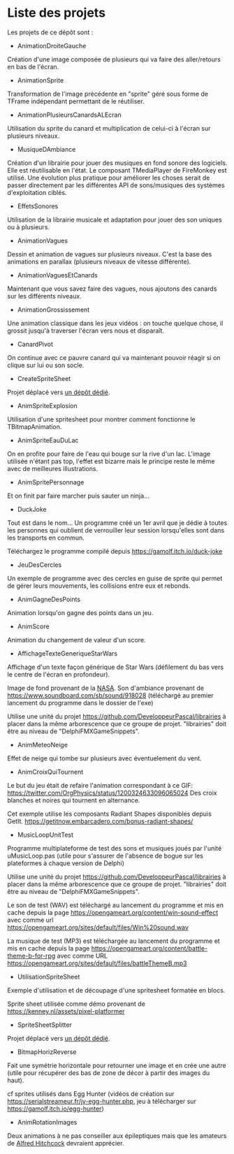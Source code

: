 # Liste des projets

Les projets de ce dépôt sont :

* AnimationDroiteGauche

Création d'une image composée de plusieurs qui va faire des aller/retours en bas de l'écran.

* AnimationSprite

Transformation de l'image précédente en "sprite" géré sous forme de TFrame indépendant permettant de le réutiliser.

* AnimationPlusieursCanardsALEcran

Utilisation du sprite du canard et multiplication de celui-ci à l'écran sur plusieurs niveaux.

* MusiqueDAmbiance

Création d'un librairie pour jouer des musiques en fond sonore des logiciels. Elle est réutilisable en l'état.
Le composant TMediaPlayer de FireMonkey est utilisé. Une évolution plus pratique pour améliorer les choses serait de passer directement par les différentes API de sons/musiques des systèmes d'exploitation ciblés.

* EffetsSonores

Utilisation de la librairie musicale et adaptation pour jouer des son uniques ou à plusieurs.

* AnimationVagues

Dessin et animation de vagues sur plusieurs niveaux. C'est la base des animations en parallax (plusieurs niveaux de vitesse différente).

* AnimationVaguesEtCanards

Maintenant que vous savez faire des vagues, nous ajoutons des canards sur les différents niveaux.

* AnimationGrossissement

Une animation classique dans les jeux vidéos : on touche quelque chose, il grossit jusqu'à traverser l'écran vers nous et disparaît.

* CanardPivot

On continue avec ce pauvre canard qui va maintenant pouvoir réagir si on clique sur lui ou son socle.

* CreateSpriteSheet

Projet déplacé vers [un dépôt dédié](https://github.com/DeveloppeurPascal/Spritesheet-Creator).

* AnimSpriteExplosion

Utilisation d'une spritesheet pour montrer comment fonctionne le TBitmapAnimation.

* AnimSpriteEauDuLac

On en profite pour faire de l'eau qui bouge sur la rive d'un lac. L'image utilisée n'étant pas top, l'effet est bizarre mais le principe reste le même avec de meilleures illustrations.

* AnimSpritePersonnage

Et on finit par faire marcher puis sauter un ninja...

* DuckJoke

Tout est dans le nom... Un programme créé un 1er avril que je dédie à toutes les personnes qui oublient de verrouiller leur session lorsqu'elles sont dans les transports en commun.

Téléchargez le programme compilé depuis https://gamolf.itch.io/duck-joke

* JeuDesCercles

Un exemple de programme avec des cercles en guise de sprite qui permet de gérer leurs mouvements, les collisions entre eux et rebonds.

* AnimGagneDesPoints

Animation lorsqu'on gagne des points dans un jeu.

* AnimScore

Animation du changement de valeur d'un score.

* AffichageTexteGeneriqueStarWars

Affichage d'un texte façon générique de Star Wars (défilement du bas vers le centre de l'écran en profondeur).

Image de fond provenant de la [NASA](https://github.com/DeveloppeurPascal/DelphiFMXGameSnippets/tree/main/AffichageTexteGeneriqueStarWars/NASA/README.md).
Son d'ambiance provenant de https://www.soundboard.com/sb/sound/918028
(téléchargé au premier lancement du programme dans le dossier de l'exe)

Utilise une unité du projet https://github.com/DeveloppeurPascal/librairies à placer dans la même arborescence que ce groupe de projet. "librairies" doit être au niveau de "DelphiFMXGameSnippets".

* AnimMeteoNeige

Effet de neige qui tombe sur plusieurs avec éventuelement du vent.

* AnimCroixQuiTournent

Le but du jeu était de refaire l'animation correspondant à ce GIF:
https://twitter.com/OrgPhysics/status/1200324633096065024
Des croix blanches et noires qui tournent en alternance.

Cet exemple utilise les composants Radiant Shapes disponibles depuis GetIt.
https://getitnow.embarcadero.com/bonus-radiant-shapes/

* MusicLoopUnitTest

Programme multiplateforme de test des sons et musiques joués par l'unité uMusicLoop.pas
(utile pour s'assurer de l'absence de bogue sur les plateformes à chaque version de Delphi)

Utilise une unité du projet https://github.com/DeveloppeurPascal/librairies à placer dans la même arborescence que ce groupe de projet. "librairies" doit être au niveau de "DelphiFMXGameSnippets".

Le son de test (WAV) est téléchargé au lancement du programme et mis en cache depuis la page https://opengameart.org/content/win-sound-effect avec comme url https://opengameart.org/sites/default/files/Win%20sound.wav

La musique de test (MP3) est téléchargée au lancement du programme et mis en cache depuis la page https://opengameart.org/content/battle-theme-b-for-rpg avec comme URL https://opengameart.org/sites/default/files/battleThemeB.mp3

* UtilisationSpriteSheet

Exemple d'utilisation et de découpage d'une spritesheet formatée en blocs.

Sprite sheet utilisée comme démo provenant de https://kenney.nl/assets/pixel-platformer

* SpriteSheetSplitter

Projet déplacé vers [un dépôt dédié](https://github.com/DeveloppeurPascal/Spritesheet-Splitter).

* BitmapHorizReverse

Fait une symétrie horizontale pour retourner une image et en crée une autre (utile pour récupérer des bas de zone de décor à partir des images du haut).

cf sprites utilisés dans Egg Hunter (vidéos de création sur https://serialstreameur.fr/jv-egg-hunter.php, jeu à télécharger sur https://gamolf.itch.io/egg-hunter)

* AnimRotationImages

Deux animations à ne pas conseiller aux épileptiques mais que les amateurs de [Alfred Hitchcock](https://fr.wikipedia.org/wiki/Alfred_Hitchcock) devraient apprécier.
